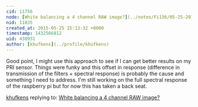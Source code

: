 ```yaml
---
cid: 11756
node: [White balancing a 4 channel RAW image?](../notes/Fi156/05-25-2015/white-balancing-a-4-channel-raw-image)
nid: 11835
created_at: 2015-05-25 15:13:32 +0000
timestamp: 1432566812
uid: 438931
author: [khufkens](../profile/khufkens)
---
```


Good point, I might use this approach to see if I can get better results on my PRI sensor. Things were funky and this offset in response (difference in transmission of the filters + spectral response) is probably the cause and something I need to address. I'm still working on the full spectral response of the raspberry pi but for now this has taken a back seat.

[khufkens](../profile/khufkens) replying to: [White balancing a 4 channel RAW image?](../notes/Fi156/05-25-2015/white-balancing-a-4-channel-raw-image)

